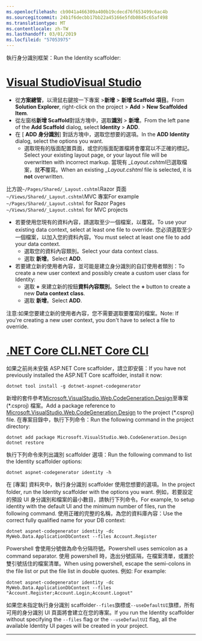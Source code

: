 ```yaml
---
ms.openlocfilehash: cb9041a466309a400b19cdecd76f653499c6ac4b
ms.sourcegitcommit: 24b1f6decbb17bb22a45166e5fdb0845c65af498
ms.translationtype: MT
ms.contentlocale: zh-TW
ms.lasthandoff: 03/01/2019
ms.locfileid: "57053975"
---
```

<span data-ttu-id="fe7bc-101">執行身分識別框架：</span><span class="sxs-lookup"><span data-stu-id="fe7bc-101">Run the Identity scaffolder:</span></span>

# <a name="visual-studiotabvisual-studio"></a>[<span data-ttu-id="fe7bc-102">Visual Studio</span><span class="sxs-lookup"><span data-stu-id="fe7bc-102">Visual Studio</span></span>](#tab/visual-studio)

* <span data-ttu-id="fe7bc-103">從**方案總管**，以滑鼠右鍵按一下專案 >**新增** > **新增 Scaffold 項目**。</span><span class="sxs-lookup"><span data-stu-id="fe7bc-103">From **Solution Explorer**, right-click on the project > **Add** > **New Scaffolded Item**.</span></span>
* <span data-ttu-id="fe7bc-104">從左窗格**新增 Scaffold**對話方塊中，選取**識別** > **新增**。</span><span class="sxs-lookup"><span data-stu-id="fe7bc-104">From the left pane of the **Add Scaffold** dialog, select **Identity** > **ADD**.</span></span>
* <span data-ttu-id="fe7bc-105">在 [ **ADD 身分識別**] 對話方塊中，選取您想要的選項。</span><span class="sxs-lookup"><span data-stu-id="fe7bc-105">In the **ADD Identity** dialog, select the options you want.</span></span>
  * <span data-ttu-id="fe7bc-106">選取現有的版面配置頁面，或您的版面配置檔將會覆寫以不正確的標記。</span><span class="sxs-lookup"><span data-stu-id="fe7bc-106">Select your existing layout page, or your layout file will be overwritten with incorrect markup.</span></span> <span data-ttu-id="fe7bc-107">當現有 *\_Layout.cshtml*已選取檔案，就**不**覆寫。</span><span class="sxs-lookup"><span data-stu-id="fe7bc-107">When an existing *\_Layout.cshtml* file is selected, it is **not** overwritten.</span></span>

 <span data-ttu-id="fe7bc-108">比方說`~/Pages/Shared/_Layout.cshtml`Razor 頁面`~/Views/Shared/_Layout.cshtml`MVC 專案</span><span class="sxs-lookup"><span data-stu-id="fe7bc-108">For example `~/Pages/Shared/_Layout.cshtml` for Razor Pages `~/Views/Shared/_Layout.cshtml` for MVC projects</span></span>
* <span data-ttu-id="fe7bc-109">若要使用您現有的資料內容，請選取至少一個檔案，以覆寫。</span><span class="sxs-lookup"><span data-stu-id="fe7bc-109">To use your existing data context, select at least one file to override.</span></span> <span data-ttu-id="fe7bc-110">您必須選取至少一個檔案，以加入您的資料內容。</span><span class="sxs-lookup"><span data-stu-id="fe7bc-110">You must select at least one file to add your data context.</span></span>
  * <span data-ttu-id="fe7bc-111">選取您的資料內容類別。</span><span class="sxs-lookup"><span data-stu-id="fe7bc-111">Select your data context class.</span></span>
  * <span data-ttu-id="fe7bc-112">選取 **新增**。</span><span class="sxs-lookup"><span data-stu-id="fe7bc-112">Select **ADD**.</span></span>
* <span data-ttu-id="fe7bc-113">若要建立新的使用者內容，並可能是建立身分識別的自訂使用者類別：</span><span class="sxs-lookup"><span data-stu-id="fe7bc-113">To create a new user context and possibly create a custom user class for Identity:</span></span>
  * <span data-ttu-id="fe7bc-114">選取  **+** 來建立新的按鈕**資料內容類別**。</span><span class="sxs-lookup"><span data-stu-id="fe7bc-114">Select the **+** button to create a new **Data context class**.</span></span>
  * <span data-ttu-id="fe7bc-115">選取 **新增**。</span><span class="sxs-lookup"><span data-stu-id="fe7bc-115">Select **ADD**.</span></span>

<span data-ttu-id="fe7bc-116">注意:如果您要建立新的使用者內容，您不需要選取要覆寫的檔案。</span><span class="sxs-lookup"><span data-stu-id="fe7bc-116">Note: If you're creating a new user context, you don't have to select a file to override.</span></span>

# <a name="net-core-clitabnetcore-cli"></a>[<span data-ttu-id="fe7bc-117">.NET Core CLI</span><span class="sxs-lookup"><span data-stu-id="fe7bc-117">.NET Core CLI</span></span>](#tab/netcore-cli)

<span data-ttu-id="fe7bc-118">如果之前尚未安裝 ASP.NET Core scaffolder，請立即安裝：</span><span class="sxs-lookup"><span data-stu-id="fe7bc-118">If you have not previously installed the ASP.NET Core scaffolder, install it now:</span></span>

```cli
dotnet tool install -g dotnet-aspnet-codegenerator
```

<span data-ttu-id="fe7bc-119">新增的套件參考[Microsoft.VisualStudio.Web.CodeGeneration.Design](https://www.nuget.org/packages/Microsoft.VisualStudio.Web.CodeGeneration.Design/)至專案 (\*.csproj) 檔案。</span><span class="sxs-lookup"><span data-stu-id="fe7bc-119">Add a package reference to [Microsoft.VisualStudio.Web.CodeGeneration.Design](https://www.nuget.org/packages/Microsoft.VisualStudio.Web.CodeGeneration.Design/) to the project (\*.csproj) file.</span></span> <span data-ttu-id="fe7bc-120">在專案目錄中，執行下列命令：</span><span class="sxs-lookup"><span data-stu-id="fe7bc-120">Run the following command in the project directory:</span></span>

```cli
dotnet add package Microsoft.VisualStudio.Web.CodeGeneration.Design
dotnet restore
```

<span data-ttu-id="fe7bc-121">執行下列命令來列出識別 scaffolder 選項：</span><span class="sxs-lookup"><span data-stu-id="fe7bc-121">Run the following command to list the Identity scaffolder options:</span></span>

```cli
dotnet aspnet-codegenerator identity -h
```

<span data-ttu-id="fe7bc-122">在 [專案] 資料夾中，執行身分識別 scaffolder 使用您想要的選項。</span><span class="sxs-lookup"><span data-stu-id="fe7bc-122">In the project folder, run the Identity scaffolder with the options you want.</span></span> <span data-ttu-id="fe7bc-123">例如，若要設定的預設 UI 身分識別和檔案的最小數目，請執行下列命令。</span><span class="sxs-lookup"><span data-stu-id="fe7bc-123">For example, to setup identity with the default UI and the minimum number of files, run the following command.</span></span> <span data-ttu-id="fe7bc-124">使用正確的完整的名稱，為您的資料庫內容：</span><span class="sxs-lookup"><span data-stu-id="fe7bc-124">Use the correct fully qualified name for your DB context:</span></span>

```cli
dotnet aspnet-codegenerator identity -dc MyWeb.Data.ApplicationDbContext --files Account.Register
```

<span data-ttu-id="fe7bc-125">Powershell 會使用分號做為命令分隔符號。</span><span class="sxs-lookup"><span data-stu-id="fe7bc-125">Powershell uses semicolon as a command separator.</span></span> <span data-ttu-id="fe7bc-126">使用 powershell 時，逸出分號區隔，在檔案清單，或置於雙引號括住的檔案清單。</span><span class="sxs-lookup"><span data-stu-id="fe7bc-126">When using powershell, escape the semi-colons in the file list or put the file list in double quotes.</span></span> <span data-ttu-id="fe7bc-127">例如: </span><span class="sxs-lookup"><span data-stu-id="fe7bc-127">For example:</span></span>

```cli
dotnet aspnet-codegenerator identity -dc MyWeb.Data.ApplicationDbContext --files "Account.Register;Account.Login;Account.Logout"
```

<span data-ttu-id="fe7bc-128">如果您未指定執行身分識別 scaffolder`--files`旗標或`--useDefaultUI`旗標，所有可用的身分識別 UI 頁面將會建立在您的專案。</span><span class="sxs-lookup"><span data-stu-id="fe7bc-128">If you run the Identity scaffolder without specifying the `--files` flag or the `--useDefaultUI` flag, all the available Identity UI pages will be created in your project.</span></span>

-------------
